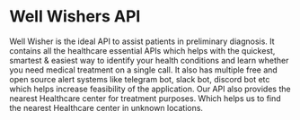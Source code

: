 # Well Wishers API
Well Wisher is the ideal API to assist patients in preliminary diagnosis. 
It contains all the healthcare essential APIs which helps with the quickest, smartest & easiest way to identify your health conditions and learn whether you need medical treatment on a single call.
It also has multiple free and open source alert systems like telegram bot, slack bot, discord bot etc which helps increase feasibility of the application.
Our API also provides the nearest Healthcare center for treatment purposes. Which helps us to find the nearest Healthcare center in unknown locations.
